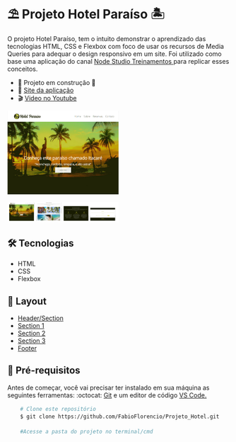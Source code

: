 # :parasol_on_ground: Projeto Hotel Paraíso :desert_island: 

<p>O projeto Hotel Paraíso, tem o intuito demonstrar o aprendizado das tecnologias HTML, CSS e Flexbox com foco de usar os recursos de Media Queries para adequar o design responsivo em um site. Foi utilizado como base uma aplicação do canal <a href="https://www.youtube.com/playlist?list=PLwXQLZ3FdTVGjLmjwfRc0Q9TA5U-PCWp4"> Node Studio Treinamentos </a> para replicar esses conceitos.</p>

* :construction: Projeto em construção :construction:
* :rocket: [Site da aplicação](https://fabioflorencio.github.io/Projeto_Hotel/)
* :clapper: [Video no Youtube](https://www.youtube.com/watch?v=8QHxcOjpelY)


<a href="https://www.youtube.com/watch?v=8QHxcOjpelY"><img alt="Hotel capa" src="./Layout/Hotel_capa.png" width="50%"></a>



<img alt="Hotel capa" src="./Layout/esbocoLayout3.png" width="50%">

## :hammer_and_wrench:  Tecnologias

- HTML
- CSS
- Flexbox

## :art:  Layout

- <a href="./Layout/headerSection.png">Header/Section</a>
- <a href="./Layout/section1Layout.png">Section 1</a>
- <a href="https://github.com/FabioFlorencio/Projeto_Hotel/blob/master/Layout/section2Layout.png">Section 2</a>
- <a href="https://github.com/FabioFlorencio/Projeto_Hotel/blob/master/Layout/section3Layout.png">Section 3</a>
- <a href="https://github.com/FabioFlorencio/Projeto_Hotel/blob/master/Layout/FooterLayout.png">Footer</a>

## :mag_right:  Pré-requisitos

<p>Antes de começar, você vai precisar ter instalado em sua máquina as seguintes ferramentas: :octocat: <a href="https://git-scm.com/downloads">Git</a> e um editor de código <a href="https://code.visualstudio.com/download">VS Code.</a></p>


```bash
    # Clone este repositório
    $ git clone https://github.com/FabioFlorencio/Projeto_Hotel.git

    #Acesse a pasta do projeto no terminal/cmd    

```
